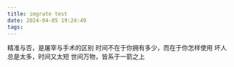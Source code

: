 ```yaml
---
title: imgrate test
date: 2024-04-05 19:24:49
tags:
---
```


精准与否，是屠宰与手术的区别
时间不在于你拥有多少，而在于你怎样使用
坏人总是太多，时间又太短
世间万物，皆系于一箭之上